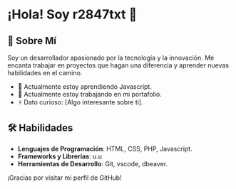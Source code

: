 # ¡Hola! Soy r2847txt 👋

## 🚀 Sobre Mí

Soy un desarrollador apasionado por la tecnología y la innovación. Me encanta trabajar en proyectos que hagan una diferencia y aprender nuevas habilidades en el camino.

- 🌱 Actualmente estoy aprendiendo Javascript.
- 🔭 Actualmente estoy trabajando en mi portafolio.
- ⚡ Dato curioso: [Algo interesante sobre ti].

## 🛠 Habilidades

- **Lenguajes de Programación**: HTML, CSS, PHP, Javascript.
- **Frameworks y Librerías**: u.u
- **Herramientas de Desarrollo**: Git, vscode, dbeaver.

<!--
## 🔧 Proyectos

Aquí hay algunos de mis proyectos destacados:

1. **[Proyecto 1]**
   - Descripción: [Breve descripción del proyecto]
   - Tecnologías: [Tecnologías utilizadas]
   - [Enlace al repositorio](URL del repositorio)

2. **[Proyecto 2]**
   - Descripción: [Breve descripción del proyecto]
   - Tecnologías: [Tecnologías utilizadas]
   - [Enlace al repositorio](URL del repositorio)
-->


¡Gracias por visitar mi perfil de GitHub!
